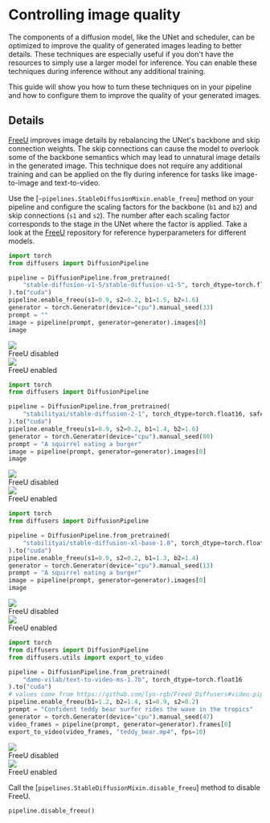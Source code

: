 <!--Copyright 2024 The HuggingFace Team. All rights reserved.

Licensed under the Apache License, Version 2.0 (the "License"); you may not use this file except in compliance with
the License. You may obtain a copy of the License at

http://www.apache.org/licenses/LICENSE-2.0

Unless required by applicable law or agreed to in writing, software distributed under the License is distributed on
an "AS IS" BASIS, WITHOUT WARRANTIES OR CONDITIONS OF ANY KIND, either express or implied. See the License for the
specific language governing permissions and limitations under the License.
-->

# Controlling image quality

The components of a diffusion model, like the UNet and scheduler, can be optimized to improve the quality of generated images leading to better details. These techniques are especially useful if you don't have the resources to simply use a larger model for inference. You can enable these techniques during inference without any additional training.

This guide will show you how to turn these techniques on in your pipeline and how to configure them to improve the quality of your generated images.

## Details

[FreeU](https://hf.co/papers/2309.11497) improves image details by rebalancing the UNet's backbone and skip connection weights. The skip connections can cause the model to overlook some of the backbone semantics which may lead to unnatural image details in the generated image. This technique does not require any additional training and can be applied on the fly during inference for tasks like image-to-image and text-to-video.

Use the [`~pipelines.StableDiffusionMixin.enable_freeu`] method on your pipeline and configure the scaling factors for the backbone (`b1` and `b2`) and skip connections (`s1` and `s2`). The number after each scaling factor corresponds to the stage in the UNet where the factor is applied. Take a look at the [FreeU](https://github.com/ChenyangSi/FreeU#parameters) repository for reference hyperparameters for different models.

<hfoptions id="freeu">
<hfoption id="Stable Diffusion v1-5">

```py
import torch
from diffusers import DiffusionPipeline

pipeline = DiffusionPipeline.from_pretrained(
    "stable-diffusion-v1-5/stable-diffusion-v1-5", torch_dtype=torch.float16, safety_checker=None
).to("cuda")
pipeline.enable_freeu(s1=0.9, s2=0.2, b1=1.5, b2=1.6)
generator = torch.Generator(device="cpu").manual_seed(33)
prompt = ""
image = pipeline(prompt, generator=generator).images[0]
image
```

<div class="flex gap-4">
  <div>
    <img class="rounded-xl" src="https://huggingface.co/datasets/huggingface/documentation-images/resolve/main/diffusers/sdv15-no-freeu.png"/>
    <figcaption class="mt-2 text-center text-sm text-gray-500">FreeU disabled</figcaption>
  </div>
  <div>
    <img class="rounded-xl" src="https://huggingface.co/datasets/huggingface/documentation-images/resolve/main/diffusers/sdv15-freeu.png"/>
    <figcaption class="mt-2 text-center text-sm text-gray-500">FreeU enabled</figcaption>
  </div>
</div>

</hfoption>
<hfoption id="Stable Diffusion v2-1">

```py
import torch
from diffusers import DiffusionPipeline

pipeline = DiffusionPipeline.from_pretrained(
    "stabilityai/stable-diffusion-2-1", torch_dtype=torch.float16, safety_checker=None
).to("cuda")
pipeline.enable_freeu(s1=0.9, s2=0.2, b1=1.4, b2=1.6)
generator = torch.Generator(device="cpu").manual_seed(80)
prompt = "A squirrel eating a burger"
image = pipeline(prompt, generator=generator).images[0]
image
```

<div class="flex gap-4">
  <div>
    <img class="rounded-xl" src="https://huggingface.co/datasets/huggingface/documentation-images/resolve/main/diffusers/sdv21-no-freeu.png"/>
    <figcaption class="mt-2 text-center text-sm text-gray-500">FreeU disabled</figcaption>
  </div>
  <div>
    <img class="rounded-xl" src="https://huggingface.co/datasets/huggingface/documentation-images/resolve/main/diffusers/sdv21-freeu.png"/>
    <figcaption class="mt-2 text-center text-sm text-gray-500">FreeU enabled</figcaption>
  </div>
</div>

</hfoption>
<hfoption id="Stable Diffusion XL">

```py
import torch
from diffusers import DiffusionPipeline

pipeline = DiffusionPipeline.from_pretrained(
    "stabilityai/stable-diffusion-xl-base-1.0", torch_dtype=torch.float16,
).to("cuda")
pipeline.enable_freeu(s1=0.9, s2=0.2, b1=1.3, b2=1.4)
generator = torch.Generator(device="cpu").manual_seed(13)
prompt = "A squirrel eating a burger"
image = pipeline(prompt, generator=generator).images[0]
image
```

<div class="flex gap-4">
  <div>
    <img class="rounded-xl" src="https://huggingface.co/datasets/huggingface/documentation-images/resolve/main/diffusers/sdxl-no-freeu.png"/>
    <figcaption class="mt-2 text-center text-sm text-gray-500">FreeU disabled</figcaption>
  </div>
  <div>
    <img class="rounded-xl" src="https://huggingface.co/datasets/huggingface/documentation-images/resolve/main/diffusers/sdxl-freeu.png"/>
    <figcaption class="mt-2 text-center text-sm text-gray-500">FreeU enabled</figcaption>
  </div>
</div>

</hfoption>
<hfoption id="Zeroscope">

```py
import torch
from diffusers import DiffusionPipeline
from diffusers.utils import export_to_video

pipeline = DiffusionPipeline.from_pretrained(
    "damo-vilab/text-to-video-ms-1.7b", torch_dtype=torch.float16
).to("cuda")
# values come from https://github.com/lyn-rgb/FreeU_Diffusers#video-pipelines
pipeline.enable_freeu(b1=1.2, b2=1.4, s1=0.9, s2=0.2)
prompt = "Confident teddy bear surfer rides the wave in the tropics"
generator = torch.Generator(device="cpu").manual_seed(47)
video_frames = pipeline(prompt, generator=generator).frames[0]
export_to_video(video_frames, "teddy_bear.mp4", fps=10)
```

<div class="flex gap-4">
  <div>
    <img class="rounded-xl" src="https://huggingface.co/datasets/huggingface/documentation-images/resolve/main/diffusers/video-no-freeu.gif"/>
    <figcaption class="mt-2 text-center text-sm text-gray-500">FreeU disabled</figcaption>
  </div>
  <div>
    <img class="rounded-xl" src="https://huggingface.co/datasets/huggingface/documentation-images/resolve/main/diffusers/video-freeu.gif"/>
    <figcaption class="mt-2 text-center text-sm text-gray-500">FreeU enabled</figcaption>
  </div>
</div>

</hfoption>
</hfoptions>

Call the [`pipelines.StableDiffusionMixin.disable_freeu`] method to disable FreeU.

```py
pipeline.disable_freeu()
```
